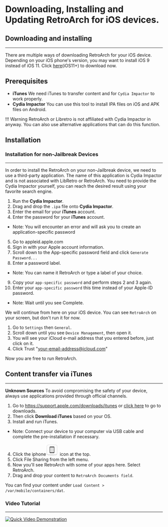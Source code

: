 # Downloading, Installing and Updating RetroArch for iOS devices.

## Downloading and installing
___
There are multiple ways of downloading RetroArch for your iOS device. Depending on your iOS phone's version, you may want to install iOS 9 instead of iOS 11. Click [here](http://buildbot.libretro.com/stable/1.8.8/apple/ios/RetroArch.ipa)(iOS11+) to download now.

## Prerequisites

- **iTunes** We need iTunes to transfer content and for `Cydia Impactor` to work properly.
- **Cydia Impactor** You can use this tool to install IPA files on iOS and APK files on Android.

!!! Warning
    RetroArch or Libretro is not affiliated with Cydia Impactor in anyway. You can also use alternative applications that can do this function.

## Installation

### Installation for non-Jailbreak Devices
___

In order to install the RetroArch on your non-Jailbreak device, we need to use a third-party application. The name of this application is Cydia Impactor and is not associated with LibRetro or RetroArch. You need to provide the Cydia Impactor yourself, you can reach the desired result using your favorite search engine.

1. Run the **Cydia Impactor**.
2. Drag and drop the `.ipa` file onto **Cydia Impactor**.
3. Enter the email for your **iTunes** account.
4. Enter the password for your **iTunes** account.
* Note: You will encounter an error and will ask you to create an application-specific password
5. Go to appleid.apple.com
6. Sign in with your Apple account information.
7. Scroll down to the App-specific password field and click `Generate Password...`
8. Enter a password label.
* Note: You can name it RetroArch or type a label of your choice.
9. Copy your `app-specific password` and perform steps 2 and 3 again.
10. Enter your `app-specific password` this time instead of your Apple-ID password.
* Note: Wait until you see Complete.

We will continue from here on your iOS device. You can see `RetroArch` on your screen, but don't run it for now.

1. Go to `Settings` then `General`.
2. Scroll down until you see `Device Management`, then open it.
3. You will see your iCloud e-mail address that you entered before, just click on it.
4. Click Trust "your-email-address@icloud.com"

Now you are free to run RetroArch.

## Content transfer via iTunes
___
**Unknown Sources** To avoid compromising the safety of your device, always use applications provided through official channels.

1. Go to https://support.apple.com/downloads/itunes or [click here](https://support.apple.com/downloads/itunes) to go to downloads.
2. Then click **Download iTunes** based on your OS.
3. Install and run iTunes.
* Note: Connect your device to your computer via USB cable and complete the pre-installation if necessary.
4. Click the iphone![iphone-icon](../image/guides/iphone-icon.jpg) icon at the top.
5. Click File Sharing from the left menu.
6. Now you'll see RetroArch with some of your apps here. Select RetroArch.
7. Drag and drop your content to `RetroArch Documents field`.

You can find your content under `Load Content > /var/mobile/containers/dat`.


### Video Tutorial
___
[![Quick Video Demonstration](http://img.youtube.com/vi/QMCXXabUR5k/0.jpg)](http://www.youtube.com/watch?v=QMCXXabUR5k)